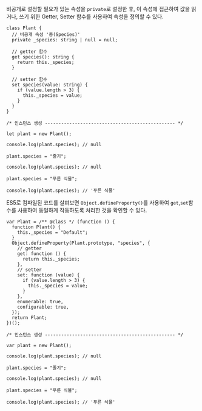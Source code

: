 비공개로 설정할 필요가 있는 속성을 `private`로 설정한 후, 이 속성에 접근하여 값을 읽거나, 쓰기 위한 Getter, Setter 함수를 사용하여 속성을 정의할 수 있다.

```tsx
class Plant {
  // 비공개 속성 '종(Species)'
  private _species: string | null = null;

  // getter 함수
  get species(): string {
    return this._species;
  }

  // setter 함수
  set species(value: string) {
    if (value.length > 3) {
      this._species = value;
    }
  }
}

/* 인스턴스 생성 ------------------------------------------------ */

let plant = new Plant();

console.log(plant.species); // null

plant.species = "줄기";

console.log(plant.species); // null

plant.species = "푸른 식물";

console.log(plant.species); // '푸른 식물'
```

ES5로 컴파일된 코드를 살펴보면 `Object.defineProperty()`를 사용하여 `get`,`set`함수를 사용하여 동일하게 작동하도록 처리한 것을 확인할 수 있다.

```tsx
var Plant = /** @class */ (function () {
  function Plant() {
    this._species = "Default";
  }
  Object.defineProperty(Plant.prototype, "species", {
    // getter
    get: function () {
      return this._species;
    },
    // setter
    set: function (value) {
      if (value.length > 3) {
        this._species = value;
      }
    },
    enumerable: true,
    configurable: true,
  });
  return Plant;
})();

/* 인스턴스 생성 ------------------------------------------------ */

var plant = new Plant();

console.log(plant.species); // null

plant.species = "줄기";

console.log(plant.species); // null

plant.species = "푸른 식물";

console.log(plant.species); // '푸른 식물'
```
